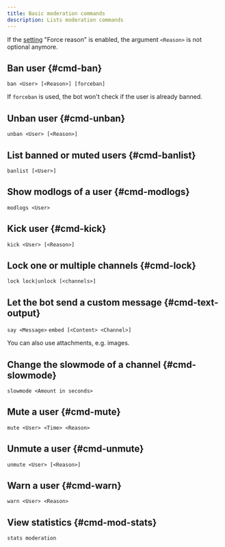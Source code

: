 ```yaml
---
title: Basic moderation commands
description: Lists moderation commands
---
```


If the [setting](./settings) "Force reason" is enabled, the argument `<Reason>` is not optional anymore.

## Ban user {#cmd-ban}

`ban <User> [<Reason>] [forceban]`

If `forceban` is used, the bot won't check if the user is already banned.

## Unban user {#cmd-unban}

`unban <User> [<Reason>]`

## List banned or muted users {#cmd-banlist}

`banlist [<User>]`

## Show modlogs of a user {#cmd-modlogs}

`modlogs <User>`

## Kick user {#cmd-kick}

`kick <User> [<Reason>]`

## Lock one or multiple channels {#cmd-lock}

`lock lock|unlock [<channels>]`

## Let the bot send a custom message {#cmd-text-output}

`say <Message>`
`embed [<Content> <Channel>]`

You can also use attachments, e.g. images.

## Change the slowmode of a channel {#cmd-slowmode}

`slowmode <Amount in seconds>`

## Mute a user {#cmd-mute}

`mute <User> <Time> <Reason>`

## Unmute a user {#cmd-unmute}

`unmute <User> [<Reason>]`

## Warn a user {#cmd-warn}

`warn <User> <Reason>`

## View statistics {#cmd-mod-stats}

`stats moderation`
